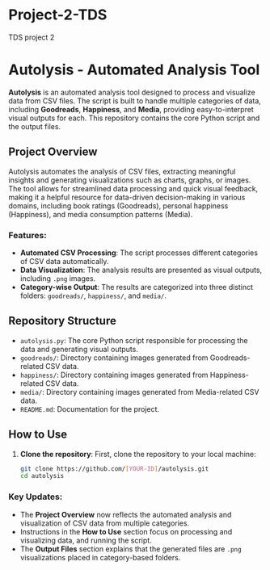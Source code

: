 # Project-2-TDS
TDS project 2
# Autolysis - Automated Analysis Tool

**Autolysis** is an automated analysis tool designed to process and visualize data from CSV files. The script is built to handle multiple categories of data, including **Goodreads**, **Happiness**, and **Media**, providing easy-to-interpret visual outputs for each. This repository contains the core Python script and the output files.

## Project Overview

Autolysis automates the analysis of CSV files, extracting meaningful insights and generating visualizations such as charts, graphs, or images. The tool allows for streamlined data processing and quick visual feedback, making it a helpful resource for data-driven decision-making in various domains, including book ratings (Goodreads), personal happiness (Happiness), and media consumption patterns (Media).

### Features:
- **Automated CSV Processing**: The script processes different categories of CSV data automatically.
- **Data Visualization**: The analysis results are presented as visual outputs, including `.png` images.
- **Category-wise Output**: The results are categorized into three distinct folders: `goodreads/`, `happiness/`, and `media/`.

## Repository Structure

- `autolysis.py`: The core Python script responsible for processing the data and generating visual outputs.
- `goodreads/`: Directory containing images generated from Goodreads-related CSV data.
- `happiness/`: Directory containing images generated from Happiness-related CSV data.
- `media/`: Directory containing images generated from Media-related CSV data.
- `README.md`: Documentation for the project.

## How to Use

1. **Clone the repository**:
   First, clone the repository to your local machine:
   ```bash
   git clone https://github.com/[YOUR-ID]/autolysis.git
   cd autolysis

### Key Updates:
- The **Project Overview** now reflects the automated analysis and visualization of CSV data from multiple categories.
- Instructions in the **How to Use** section focus on processing and visualizing data, and running the script.
- The **Output Files** section explains that the generated files are `.png` visualizations placed in category-based folders.
   
